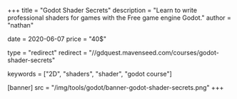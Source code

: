 +++
title = "Godot Shader Secrets"
description = "Learn to write professional shaders for games with the Free game engine Godot."
author = "nathan"

date = 2020-06-07
price = "40$"

type = "redirect"
redirect = "//gdquest.mavenseed.com/courses/godot-shader-secrets"

keywords = ["2D", "shaders", "shader", "godot course"]

[banner]
src = "/img/tools/godot/banner-godot-shader-secrets.png"
+++

